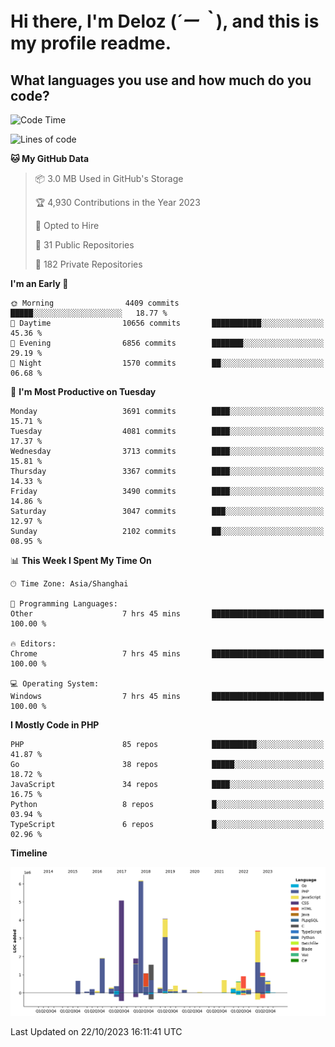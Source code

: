 # **Hi there, I'm Deloz (*´ー｀*), and this is my profile readme.**

## **What languages you use and how much do you code?**

<!--START_SECTION:waka-->
![Code Time](http://img.shields.io/badge/Code%20Time-2%2C617%20hrs%2010%20mins-blue)

![Lines of code](https://img.shields.io/badge/From%20Hello%20World%20I%27ve%20Written-32.3%20million%20lines%20of%20code-blue)

**🐱 My GitHub Data** 

> 📦 3.0 MB Used in GitHub's Storage 
 > 
> 🏆 4,930 Contributions in the Year 2023
 > 
> 💼 Opted to Hire
 > 
> 📜 31 Public Repositories 
 > 
> 🔑 182 Private Repositories 
 > 
**I'm an Early 🐤** 

```text
🌞 Morning                4409 commits        █████░░░░░░░░░░░░░░░░░░░░   18.77 % 
🌆 Daytime                10656 commits       ███████████░░░░░░░░░░░░░░   45.36 % 
🌃 Evening                6856 commits        ███████░░░░░░░░░░░░░░░░░░   29.19 % 
🌙 Night                  1570 commits        ██░░░░░░░░░░░░░░░░░░░░░░░   06.68 % 
```
📅 **I'm Most Productive on Tuesday** 

```text
Monday                   3691 commits        ████░░░░░░░░░░░░░░░░░░░░░   15.71 % 
Tuesday                  4081 commits        ████░░░░░░░░░░░░░░░░░░░░░   17.37 % 
Wednesday                3713 commits        ████░░░░░░░░░░░░░░░░░░░░░   15.81 % 
Thursday                 3367 commits        ████░░░░░░░░░░░░░░░░░░░░░   14.33 % 
Friday                   3490 commits        ████░░░░░░░░░░░░░░░░░░░░░   14.86 % 
Saturday                 3047 commits        ███░░░░░░░░░░░░░░░░░░░░░░   12.97 % 
Sunday                   2102 commits        ██░░░░░░░░░░░░░░░░░░░░░░░   08.95 % 
```


📊 **This Week I Spent My Time On** 

```text
🕑︎ Time Zone: Asia/Shanghai

💬 Programming Languages: 
Other                    7 hrs 45 mins       █████████████████████████   100.00 % 

🔥 Editors: 
Chrome                   7 hrs 45 mins       █████████████████████████   100.00 % 

💻 Operating System: 
Windows                  7 hrs 45 mins       █████████████████████████   100.00 % 
```

**I Mostly Code in PHP** 

```text
PHP                      85 repos            ██████████░░░░░░░░░░░░░░░   41.87 % 
Go                       38 repos            █████░░░░░░░░░░░░░░░░░░░░   18.72 % 
JavaScript               34 repos            ████░░░░░░░░░░░░░░░░░░░░░   16.75 % 
Python                   8 repos             █░░░░░░░░░░░░░░░░░░░░░░░░   03.94 % 
TypeScript               6 repos             █░░░░░░░░░░░░░░░░░░░░░░░░   02.96 % 
```



**Timeline**

![Lines of Code chart](https://raw.githubusercontent.com/deloz/deloz/main/assets/bar_graph.png)


 Last Updated on 22/10/2023 16:11:41 UTC
<!--END_SECTION:waka-->
